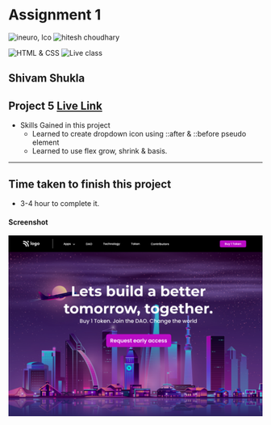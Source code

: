 # Assignment 1

![ineuro, lco](https://img.shields.io/badge/iNeuron-LCO-green)
![hitesh choudhary](https://img.shields.io/badge/Hitesh--Choudhary-Full--stack--JS--bootcamp-red)

![HTML & CSS](https://img.shields.io/badge/HTML-CSS-orange)
![Live class](https://img.shields.io/badge/LIVE--CLASS-PROJECT--1-lightgrey)

## Shivam Shukla

## Project 5 [Live Link](#)

-   Skills Gained in this project
    -   Learned to create dropdown icon using ::after & ::before pseudo element
    -   Learned to use flex grow, shrink & basis.


---

## Time taken to finish this project

-  3-4 hour to complete it.

#### Screenshot

![Desktop](5.png)
